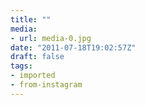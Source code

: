 ```yaml
---
title: ""
media:
- url: media-0.jpg
date: "2011-07-18T19:02:57Z"
draft: false
tags:
- imported
- from-instagram
---
```

